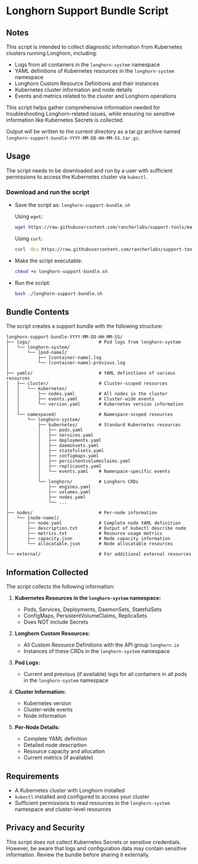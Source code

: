 # Longhorn Support Bundle Script

## Notes

This script is intended to collect diagnostic information from Kubernetes clusters running Longhorn, including:
- Logs from all containers in the `longhorn-system` namespace
- YAML definitions of Kubernetes resources in the `longhorn-system` namespace
- Longhorn Custom Resource Definitions and their instances
- Kubernetes cluster information and node details
- Events and metrics related to the cluster and Longhorn operations

This script helps gather comprehensive information needed for troubleshooting Longhorn-related issues, while ensuring no sensitive information like Kubernetes Secrets is collected.

Output will be written to the current directory as a tar.gz archive named `longhorn-support-bundle-YYYY-MM-DD-HH-MM-SS.tar.gz`.

## Usage

The script needs to be downloaded and run by a user with sufficient permissions to access the Kubernetes cluster via `kubectl`.

### Download and run the script
* Save the script as: `longhorn-support-bundle.sh`

  Using `wget`:
    ```bash
    wget https://raw.githubusercontent.com/rancherlabs/support-tools/master/collection/longhorn/run.sh
    ```
  Using `curl`:
    ```bash
    curl -OLs https://raw.githubusercontent.com/rancherlabs/support-tools/master/collection/longhorn/run.sh
    ```
 
* Make the script executable:
    ```bash
    chmod +x longhorn-support-bundle.sh
    ```

* Run the script:
  ```bash
  bash ./longhorn-support-bundle.sh
  ```

## Bundle Contents

The script creates a support bundle with the following structure:

```
longhorn-support-bundle-YYYY-MM-DD-HH-MM-SS/
├── logs/                          # Pod logs from longhorn-system
│   └── longhorn-system/
│       └── [pod-name]/
│           ├── [container-name].log
│           └── [container-name]-previous.log
│
├── yamls/                         # YAML definitions of various resources
│   ├── cluster/                   # Cluster-scoped resources
│   │   └── kubernetes/
│   │       ├── nodes.yaml         # All nodes in the cluster
│   │       ├── events.yaml        # Cluster-wide events
│   │       └── version.yaml       # Kubernetes version information
│   │
│   └── namespaced/                # Namespace-scoped resources
│       └── longhorn-system/
│           ├── kubernetes/        # Standard Kubernetes resources
│           │   ├── pods.yaml
│           │   ├── services.yaml
│           │   ├── deployments.yaml
│           │   ├── daemonsets.yaml
│           │   ├── statefulsets.yaml
│           │   ├── configmaps.yaml
│           │   ├── persistentvolumeclaims.yaml
│           │   ├── replicasets.yaml
│           │   └── events.yaml    # Namespace-specific events
│           │
│           └── longhorn/          # Longhorn CRDs
│               ├── engines.yaml
│               ├── volumes.yaml
│               ├── nodes.yaml
│               └── ...
│
├── nodes/                         # Per-node information
│   └── [node-name]/
│       ├── node.yaml              # Complete node YAML definition
│       ├── description.txt        # Output of kubectl describe node
│       ├── metrics.txt            # Resource usage metrics
│       ├── capacity.json          # Node capacity information
│       └── allocatable.json       # Node allocatable resources
│
└── external/                      # For additional external resources
```

## Information Collected

The script collects the following information:

1. **Kubernetes Resources in the `longhorn-system` namespace:**
   - Pods, Services, Deployments, DaemonSets, StatefulSets
   - ConfigMaps, PersistentVolumeClaims, ReplicaSets
   - Does NOT include Secrets

2. **Longhorn Custom Resources:**
   - All Custom Resource Definitions with the API group `longhorn.io`
   - Instances of these CRDs in the `longhorn-system` namespace

3. **Pod Logs:**
   - Current and previous (if available) logs for all containers in all pods in the `longhorn-system` namespace

4. **Cluster Information:**
   - Kubernetes version
   - Cluster-wide events
   - Node information

5. **Per-Node Details:**
   - Complete YAML definition
   - Detailed node description
   - Resource capacity and allocation
   - Current metrics (if available)

## Requirements

- A Kubernetes cluster with Longhorn installed
- `kubectl` installed and configured to access your cluster
- Sufficient permissions to read resources in the `longhorn-system` namespace and cluster-level resources

## Privacy and Security

This script does not collect Kubernetes Secrets or sensitive credentials. However, be aware that logs and configuration data may contain sensitive information. Review the bundle before sharing it externally.